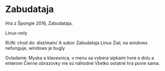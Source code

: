 # Zabudataja
Hra z Špongie 2016, Zabudataja.

Linux-only

RUN:
chod do: dist/main/
A subor Zabudataja Linux
Zial, na windows nefunguje, windows je bugly

Ovladanie:
Myska a klavesnica, v menu sa vybera sipkami hore a dolu a enterom
Čierne obrazovky nie sú náhodné
Všetko ostatné hra povie sama.
